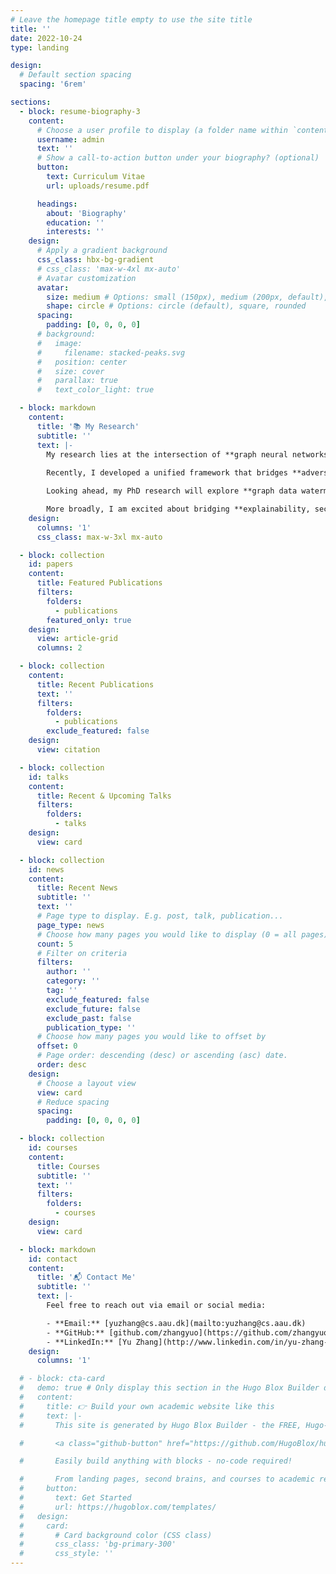 ```yaml
---
# Leave the homepage title empty to use the site title
title: ''
date: 2022-10-24
type: landing

design:
  # Default section spacing
  spacing: '6rem'

sections:
  - block: resume-biography-3
    content:
      # Choose a user profile to display (a folder name within `content/authors/`)
      username: admin
      text: ''
      # Show a call-to-action button under your biography? (optional)
      button:
        text: Curriculum Vitae
        url: uploads/resume.pdf

      headings:
        about: 'Biography'
        education: ''
        interests: ''
    design:
      # Apply a gradient background
      css_class: hbx-bg-gradient
      # css_class: 'max-w-4xl mx-auto'
      # Avatar customization
      avatar:
        size: medium # Options: small (150px), medium (200px, default), large (320px), xl (400px), xxl (500px)
        shape: circle # Options: circle (default), square, rounded
      spacing:
        padding: [0, 0, 0, 0]
      # background:
      #   image:
      #     filename: stacked-peaks.svg
      #   position: center
      #   size: cover
      #   parallax: true
      #   text_color_light: true

  - block: markdown
    content:
      title: '📚 My Research'
      subtitle: ''
      text: |-
        My research lies at the intersection of **graph neural networks (GNNs)**, **explainable AI**, and **secure machine learning**.  
        
        Recently, I developed a unified framework that bridges **adversarial attacks** and **counterfactual explanations**, enabling more faithful, concise, and plausible interpretations of GNN predictions.

        Looking ahead, my PhD research will explore **graph data watermarking** and **LLM-GraphRAG**, aiming to design **radio-active datasets** that embed detectable watermarks. This work links to **data poisoning, robustness, and trustworthy AI**, while offering practical tools for **intellectual property protection** in machine learning.  

        More broadly, I am excited about bridging **explainability, security, and foundation models**, and I actively welcome collaborations on **GNN explainability**, **watermarking across modalities**, and **LLM-based graph reasoning**.
    design:
      columns: '1'
      css_class: max-w-3xl mx-auto

  - block: collection
    id: papers
    content:
      title: Featured Publications
      filters:
        folders:
          - publications
        featured_only: true
    design:
      view: article-grid
      columns: 2

  - block: collection
    content:
      title: Recent Publications
      text: ''
      filters:
        folders:
          - publications
        exclude_featured: false
    design:
      view: citation

  - block: collection
    id: talks
    content:
      title: Recent & Upcoming Talks
      filters:
        folders:
          - talks
    design:
      view: card

  - block: collection
    id: news
    content:
      title: Recent News
      subtitle: ''
      text: ''
      # Page type to display. E.g. post, talk, publication...
      page_type: news
      # Choose how many pages you would like to display (0 = all pages)
      count: 5
      # Filter on criteria
      filters:
        author: ''
        category: ''
        tag: ''
        exclude_featured: false
        exclude_future: false
        exclude_past: false
        publication_type: ''
      # Choose how many pages you would like to offset by
      offset: 0
      # Page order: descending (desc) or ascending (asc) date.
      order: desc
    design:
      # Choose a layout view
      view: card
      # Reduce spacing
      spacing:
        padding: [0, 0, 0, 0]

  - block: collection
    id: courses
    content:
      title: Courses
      subtitle: ''
      text: ''
      filters:
        folders:
          - courses
    design:
      view: card

  - block: markdown
    id: contact
    content:
      title: '📬 Contact Me'
      subtitle: ''
      text: |-
        Feel free to reach out via email or social media:

        - **Email:** [yuzhang@cs.aau.dk](mailto:yuzhang@cs.aau.dk)  
        - **GitHub:** [github.com/zhangyuo](https://github.com/zhangyuo)  
        - **LinkedIn:** [Yu Zhang](http://www.linkedin.com/in/yu-zhang-580858167/)  
    design:
      columns: '1'

  # - block: cta-card
  #   demo: true # Only display this section in the Hugo Blox Builder demo site
  #   content:
  #     title: 👉 Build your own academic website like this
  #     text: |-
  #       This site is generated by Hugo Blox Builder - the FREE, Hugo-based open source website builder trusted by 250,000+ academics like you.

  #       <a class="github-button" href="https://github.com/HugoBlox/hugo-blox-builder" data-color-scheme="no-preference: light; light: light; dark: dark;" data-icon="octicon-star" data-size="large" data-show-count="true" aria-label="Star HugoBlox/hugo-blox-builder on GitHub">Star</a>

  #       Easily build anything with blocks - no-code required!

  #       From landing pages, second brains, and courses to academic resumés, conferences, and tech blogs.
  #     button:
  #       text: Get Started
  #       url: https://hugoblox.com/templates/
  #   design:
  #     card:
  #       # Card background color (CSS class)
  #       css_class: 'bg-primary-300'
  #       css_style: ''
---
```

